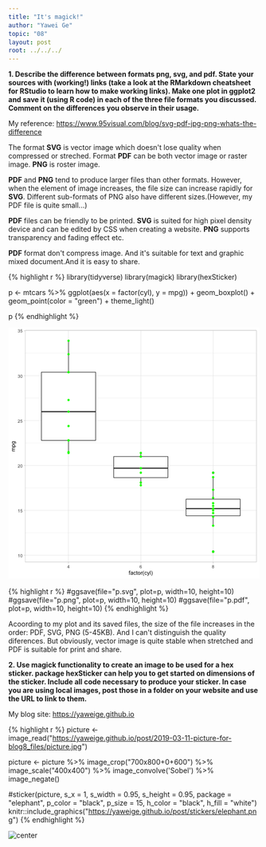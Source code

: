 ```yaml
---
title: "It's magick!"
author: "Yawei Ge"
topic: "08"
layout: post
root: ../../../
---
```



**1. Describe the difference between formats png, svg, and pdf. State your sources with (working!) links (take a look at the RMarkdown cheatsheet for RStudio to learn how to make working links). Make one plot in ggplot2 and save it (using R code) in each of the three file formats you discussed. Comment on the differences you observe in their usage.**

My reference: <https://www.95visual.com/blog/svg-pdf-jpg-png-whats-the-difference>

The format **SVG** is vector image which doesn't lose quality when compressed or streched. Format **PDF** can be both vector image or raster image. **PNG** is roster image.

**PDF** and **PNG** tend to produce larger files than other formats. However, when the element of image increases, the file size can increase rapidly for **SVG**. Different sub-formats of PNG also have different sizes.(However, my PDF file is quite small...)

**PDF** files can be friendly to be printed. **SVG** is suited for high pixel density device and can be edited by CSS when creating a website. **PNG** supports transparency and fading effect etc.

**PDF** format don't compress image. And it's suitable for text and graphic mixed document.And it is easy to share.


{% highlight r %}
library(tidyverse)
library(magick)
library(hexSticker)

p <- mtcars %>%
  ggplot(aes(x = factor(cyl), y = mpg)) + 
  geom_boxplot() + 
  geom_point(color = "green") + 
  theme_light()

p
{% endhighlight %}

![center](../figure/08/GeYawei/unnamed-chunk-1-1.png)

{% highlight r %}
#ggsave(file="p.svg", plot=p, width=10, height=10)
#ggsave(file="p.png", plot=p, width=10, height=10)
#ggsave(file="p.pdf", plot=p, width=10, height=10)
{% endhighlight %}

Acoording to my plot and its saved files, the size of the file increases in the order: PDF, SVG, PNG (5-45KB). And I can't distinguish the quality diferences. But obviously, vector image is quite stable when stretched and PDF is suitable for print and share.

**2. Use magick functionality to create an image to be used for a hex sticker. package hexSticker can help you to get started on dimensions of the sticker. Include all code necessary to produce your sticker. In case you are using local images, post those in a folder on your website and use the URL to link to them.**

My blog site: <https://yaweige.github.io>


{% highlight r %}
picture <- image_read("https://yaweige.github.io/post/2019-03-11-picture-for-blog8_files/picture.jpg")

picture <- picture %>% 
  image_crop("700x800+0+600") %>%
  image_scale("400x400") %>%
  image_convolve('Sobel') %>%
  image_negate() 

#sticker(picture, s_x = 1, s_width = 0.95, s_height = 0.95, package = "elephant", p_color = "black", p_size = 15, h_color = "black", h_fill = "white")
knitr::include_graphics("https://yaweige.github.io/post/stickers/elephant.png")
{% endhighlight %}

![center](.https://yaweige.github.io/post/stickers/elephant.png)

